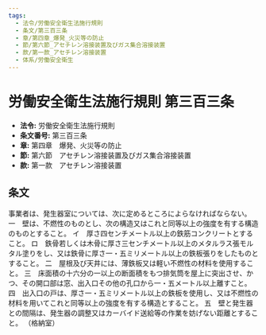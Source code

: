 ```yaml
---
tags:
  - 法令/労働安全衛生法施行規則
  - 条文/第三百三条
  - 章/第四章_爆発_火災等の防止
  - 節/第六節_アセチレン溶接装置及びガス集合溶接装置
  - 款/第一款_アセチレン溶接装置
  - 体系/労働安全衛生
---
```

# 労働安全衛生法施行規則 第三百三条

- **法令:** 労働安全衛生法施行規則
- **条文番号:** 第三百三条
- **章:** 第四章　爆発、火災等の防止
- **節:** 第六節　アセチレン溶接装置及びガス集合溶接装置
- **款:** 第一款　アセチレン溶接装置

## 条文
事業者は、発生器室については、次に定めるところによらなければならない。
一　壁は、不燃性のものとし、次の構造又はこれと同等以上の強度を有する構造のものとすること。
イ　厚さ四センチメートル以上の鉄筋コンクリートとすること。
ロ　鉄骨若しくは木骨に厚さ三センチメートル以上のメタルラス張モルタル塗りをし、又は鉄骨に厚さ一・五ミリメートル以上の鉄板張りをしたものとすること。
二　屋根及び天井には、薄鉄板又は軽い不燃性の材料を使用すること。
三　床面積の十六分の一以上の断面積をもつ排気筒を屋上に突出させ、かつ、その開口部は窓、出入口その他の孔口から一・五メートル以上離すこと。
四　出入口の戸は、厚さ一・五ミリメートル以上の鉄板を使用し、又は不燃性の材料を用いてこれと同等以上の強度を有する構造とすること。
五　壁と発生器との間隔は、発生器の調整又はカーバイド送給等の作業を妨げない距離とすること。
（格納室）

